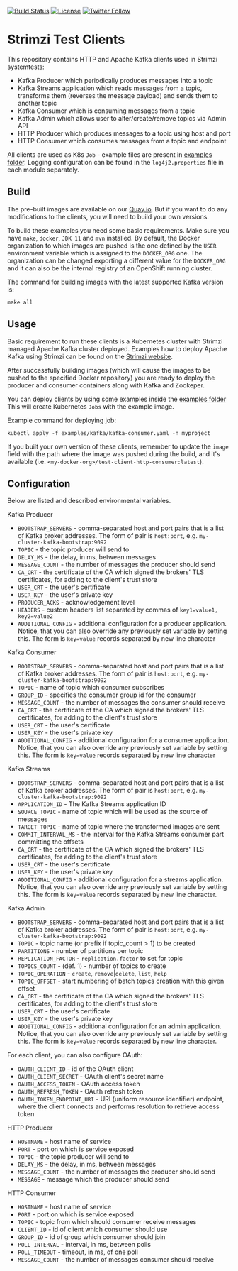 [![Build Status](https://dev.azure.com/cncf/strimzi/_apis/build/status/test-clients?branchName=main)](https://dev.azure.com/cncf/strimzi/_build/latest?definitionId=38&branchName=main)
[![License](https://img.shields.io/badge/license-Apache--2.0-blue.svg)](http://www.apache.org/licenses/LICENSE-2.0)
[![Twitter Follow](https://img.shields.io/twitter/follow/strimziio.svg?style=social&label=Follow&style=for-the-badge)](https://twitter.com/strimziio)


# Strimzi Test Clients

This repository contains HTTP and Apache Kafka clients used in Strimzi systemtests:

* Kafka Producer which periodically produces messages into a topic
* Kafka Streams application which reads messages from a topic, transforms them (reverses the message payload) and sends them to another topic
* Kafka Consumer which is consuming messages from a topic
* Kafka Admin which allows user to alter/create/remove topics via Admin API
* HTTP Producer which produces messages to a topic using host and port
* HTTP Consumer which consumes messages from a topic and endpoint

All clients are used as K8s `Job` - example files are present in [examples folder](examples).
Logging configuration can be found in the `log4j2.properties` file in each module separately.

## Build

The pre-built images are available on our [Quay.io](https://quay.io/organization/strimzi-test-clients).
But if you want to do any modifications to the clients, you will need to build your own versions.

To build these examples you need some basic requirements.
Make sure you have `make`, `docker`, `JDK 11` and `mvn` installed.
By default, the Docker organization to which images are pushed is the one defined by the `USER` environment variable which is assigned to the `DOCKER_ORG` one.
The organization can be changed exporting a different value for the `DOCKER_ORG` and it can also be the internal registry of an OpenShift running cluster.

The command for building images with the latest supported Kafka version is:

```
make all
```

## Usage

Basic requirement to run these clients is a Kubernetes cluster with Strimzi managed Apache Kafka cluster deployed.
Examples how to deploy Apache Kafka using Strimzi can be found on the [Strimzi website](https://strimzi.io/quickstarts/minikube/).

After successfully building images (which will cause the images to be pushed to the specified Docker repository) you are ready to deploy the producer and consumer containers along with Kafka and Zookeper.

You can deploy clients by using some examples inside the [examples folder](examples)
This will create Kubernetes `Jobs` with the example image.

Example command for deploying job:
```
kubectl apply -f examples/kafka/kafka-consumer.yaml -n myproject
```

If you built your own version of these clients, remember to update the `image` field with the path where the image was pushed during the build, and it's available (i.e. `<my-docker-org>/test-client-http-consumer:latest`).

## Configuration

Below are listed and described environmental variables.

Kafka Producer
* `BOOTSTRAP_SERVERS` - comma-separated host and port pairs that is a list of Kafka broker addresses. The form of pair is `host:port`, e.g. `my-cluster-kafka-bootstrap:9092`
* `TOPIC` - the topic producer will send to
* `DELAY_MS` - the delay, in ms, between messages
* `MESSAGE_COUNT` - the number of messages the producer should send
* `CA_CRT` - the certificate of the CA which signed the brokers' TLS certificates, for adding to the client's trust store
* `USER_CRT` - the user's certificate
* `USER_KEY` - the user's private key
* `PRODUCER_ACKS` - acknowledgement level
* `HEADERS` - custom headers list separated by commas of `key1=value1, key2=value2`
* `ADDITIONAL_CONFIG` - additional configuration for a producer application. Notice, that you can also override any previously set variable by setting this. The form is `key=value` records separated by new line character

Kafka Consumer
* `BOOTSTRAP_SERVERS` - comma-separated host and port pairs that is a list of Kafka broker addresses. The form of pair is `host:port`, e.g. `my-cluster-kafka-bootstrap:9092`
* `TOPIC` - name of topic which consumer subscribes
* `GROUP_ID` - specifies the consumer group id for the consumer
* `MESSAGE_COUNT` - the number of messages the consumer should receive
* `CA_CRT` - the certificate of the CA which signed the brokers' TLS certificates, for adding to the client's trust store
* `USER_CRT` - the user's certificate
* `USER_KEY` - the user's private key
* `ADDITIONAL_CONFIG` - additional configuration for a consumer application. Notice, that you can also override any previously set variable by setting this. The form is `key=value` records separated by new line character

Kafka Streams
* `BOOTSTRAP_SERVERS` - comma-separated host and port pairs that is a list of Kafka broker addresses. The form of pair is `host:port`, e.g. `my-cluster-kafka-bootstrap:9092`
* `APPLICATION_ID` - The Kafka Streams application ID
* `SOURCE_TOPIC` - name of topic which will be used as the source of messages
* `TARGET_TOPIC` - name of topic where the transformed images are sent
* `COMMIT_INTERVAL_MS` - the interval for the Kafka Streams consumer part committing the offsets
* `CA_CRT` - the certificate of the CA which signed the brokers' TLS certificates, for adding to the client's trust store
* `USER_CRT` - the user's certificate
* `USER_KEY` - the user's private key
* `ADDITIONAL_CONFIG` - additional configuration for a streams application. Notice, that you can also override any previously set variable by setting this. The form is `key=value` records separated by new line character.

Kafka Admin
* `BOOTSTRAP_SERVERS` - comma-separated host and port pairs that is a list of Kafka broker addresses. The form of pair is `host:port`, e.g. `my-cluster-kafka-bootstrap:9092`
* `TOPIC` - topic name (or prefix if topic_count > 1) to be created
* `PARTITIONS` - number of partitions per topic
* `REPLICATION_FACTOR` - `replication.factor` to set for topic
* `TOPICS_COUNT` - (def. 1) - number of topics to create
* `TOPIC_OPERATION` - `create`, `remove`|`delete`, `list`, `help`
* `TOPIC_OFFSET` - start numbering of batch topics creation with this given offset
* `CA_CRT` - the certificate of the CA which signed the brokers' TLS certificates, for adding to the client's trust store
* `USER_CRT` - the user's certificate
* `USER_KEY` - the user's private key
* `ADDITIONAL_CONFIG` - additional configuration for an admin application. Notice, that you can also override any previously set variable by setting this. The form is `key=value` records separated by new line character.

For each client, you can also configure OAuth:
* `OAUTH_CLIENT_ID` - id of the OAuth client
* `OAUTH_CLIENT_SECRET` - OAuth client's secret name
* `OAUTH_ACCESS_TOKEN` - OAuth access token
* `OAUTH_REFRESH_TOKEN` - OAuth refresh token
* `OAUTH_TOKEN_ENDPOINT_URI` - URI (uniform resource identifier) endpoint, where the client connects and performs resolution to retrieve access token

HTTP Producer
* `HOSTNAME` - host name of service
* `PORT` - port on which is service exposed
* `TOPIC` - the topic producer will send to
* `DELAY_MS` - the delay, in ms, between messages
* `MESSAGE_COUNT` - the number of messages the producer should send
* `MESSAGE` - message which the producer should send

HTTP Consumer
* `HOSTNAME` - host name of service
* `PORT` - port on which is service exposed
* `TOPIC` - topic from which should consumer receive messages
* `CLIENT_ID` - id of client which consumer should use
* `GROUP_ID` - id of group which consumer should join
* `POLL_INTERVAL` - interval, in ms, between polls
* `POLL_TIMEOUT` - timeout, in ms, of one poll
* `MESSAGE_COUNT` - the number of messages consumer should receive 
